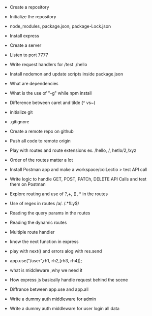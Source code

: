 - Create a repository
- Initialize the repository
- node_modules, package.json, package-Lock.json
- Install express
- Create a server
- Listen to port 7777
- Write request handlers for /test ,/hello
- Install nodemon and update scripts inside package.json
- What are dependencies
- What is the use of "-g" while npm install
- Difference between caret and tilde (^ vs~)

- initialize git
- .gitignore
- Create a remote repo on github
- Push all code to remote origin
- Play with routes and route extensions ex. /hello, /, hetlo/2,/xyz
- Order of the routes matter a lot
- Install Postman app and make a workspace/colLectio > test API call
- Write logic to handle GET, POST, PATCh, DELETE API Calls and test them on Postman
- Explore routing and use of ?,+, (), * in the routes
- Use of regex in routes /a/. /.*fLy$/ 
- Reading the query params in the routes 
- Reading the dynamic routes

- Multiple route handler
- know the next function in express
- play with next() and errors alog with res.send
- app.use("/user",rh1, rh2,[rh3, rh4]);
- what is middleware ,why we need it
- How express js basically handle request behind the scene
- Diffrance between app.use and app.all
- Write a dummy auth middleware for admin
- Write a dummy auth middleware for user login all data